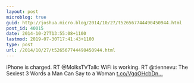 ```yaml
---
layout: post
microblog: true
guid: http://joshua.micro.blog/2014/10/27/t526567744490450944.html
post_id: 40015
date: 2014-10-27T13:55:08+1100
lastmod: 2019-07-30T17:41:43+1100
type: post
url: /2014/10/27/t526567744490450944.html
---
```

iPhone is charged.
RT @MolksTVTalk: WiFi is working.
RT @tiennevu: The Sexiest 3 Words a Man Can Say to a Woman [t.co/VgqOHcbDn...](http://t.co/VgqOHcbDnX)
